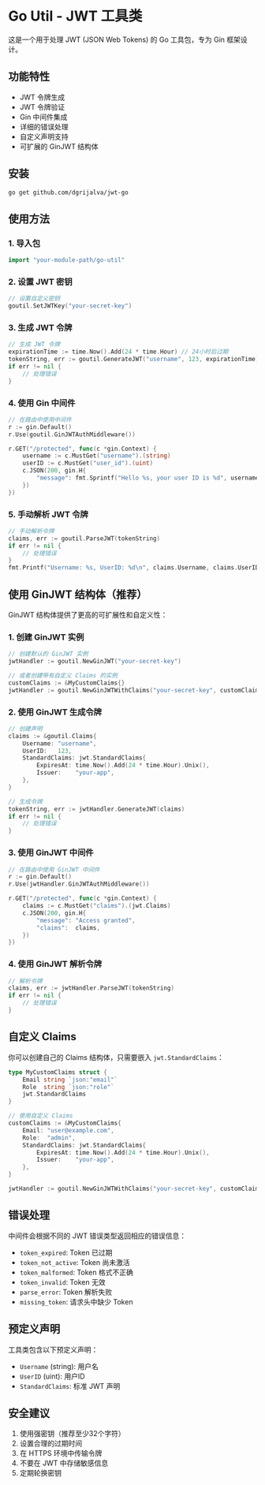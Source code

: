 # Go Util - JWT 工具类

这是一个用于处理 JWT (JSON Web Tokens) 的 Go 工具包，专为 Gin 框架设计。

## 功能特性

- JWT 令牌生成
- JWT 令牌验证
- Gin 中间件集成
- 详细的错误处理
- 自定义声明支持
- 可扩展的 GinJWT 结构体

## 安装

```bash
go get github.com/dgrijalva/jwt-go
```

## 使用方法

### 1. 导入包

```go
import "your-module-path/go-util"
```

### 2. 设置 JWT 密钥

```go
// 设置自定义密钥
goutil.SetJWTKey("your-secret-key")
```

### 3. 生成 JWT 令牌

```go
// 生成 JWT 令牌
expirationTime := time.Now().Add(24 * time.Hour) // 24小时后过期
tokenString, err := goutil.GenerateJWT("username", 123, expirationTime)
if err != nil {
    // 处理错误
}
```

### 4. 使用 Gin 中间件

```go
// 在路由中使用中间件
r := gin.Default()
r.Use(goutil.GinJWTAuthMiddleware())

r.GET("/protected", func(c *gin.Context) {
    username := c.MustGet("username").(string)
    userID := c.MustGet("user_id").(uint)
    c.JSON(200, gin.H{
        "message": fmt.Sprintf("Hello %s, your user ID is %d", username, userID),
    })
})
```

### 5. 手动解析 JWT 令牌

```go
// 手动解析令牌
claims, err := goutil.ParseJWT(tokenString)
if err != nil {
    // 处理错误
}
fmt.Printf("Username: %s, UserID: %d\n", claims.Username, claims.UserID)
```

## 使用 GinJWT 结构体（推荐）

GinJWT 结构体提供了更高的可扩展性和自定义性：

### 1. 创建 GinJWT 实例

```go
// 创建默认的 GinJWT 实例
jwtHandler := goutil.NewGinJWT("your-secret-key")

// 或者创建带有自定义 Claims 的实例
customClaims := &MyCustomClaims{}
jwtHandler := goutil.NewGinJWTWithClaims("your-secret-key", customClaims)
```

### 2. 使用 GinJWT 生成令牌

```go
// 创建声明
claims := &goutil.Claims{
    Username: "username",
    UserID:   123,
    StandardClaims: jwt.StandardClaims{
        ExpiresAt: time.Now().Add(24 * time.Hour).Unix(),
        Issuer:    "your-app",
    },
}

// 生成令牌
tokenString, err := jwtHandler.GenerateJWT(claims)
if err != nil {
    // 处理错误
}
```

### 3. 使用 GinJWT 中间件

```go
// 在路由中使用 GinJWT 中间件
r := gin.Default()
r.Use(jwtHandler.GinJWTAuthMiddleware())

r.GET("/protected", func(c *gin.Context) {
    claims := c.MustGet("claims").(jwt.Claims)
    c.JSON(200, gin.H{
        "message": "Access granted",
        "claims":  claims,
    })
})
```

### 4. 使用 GinJWT 解析令牌

```go
// 解析令牌
claims, err := jwtHandler.ParseJWT(tokenString)
if err != nil {
    // 处理错误
}
```

## 自定义 Claims

你可以创建自己的 Claims 结构体，只需要嵌入 `jwt.StandardClaims`：

```go
type MyCustomClaims struct {
    Email string `json:"email"`
    Role  string `json:"role"`
    jwt.StandardClaims
}

// 使用自定义 Claims
customClaims := &MyCustomClaims{
    Email: "user@example.com",
    Role:  "admin",
    StandardClaims: jwt.StandardClaims{
        ExpiresAt: time.Now().Add(24 * time.Hour).Unix(),
        Issuer:    "your-app",
    },
}

jwtHandler := goutil.NewGinJWTWithClaims("your-secret-key", customClaims)
```

## 错误处理

中间件会根据不同的 JWT 错误类型返回相应的错误信息：
- `token_expired`: Token 已过期
- `token_not_active`: Token 尚未激活
- `token_malformed`: Token 格式不正确
- `token_invalid`: Token 无效
- `parse_error`: Token 解析失败
- `missing_token`: 请求头中缺少 Token

## 预定义声明

工具类包含以下预定义声明：
- `Username` (string): 用户名
- `UserID` (uint): 用户ID
- `StandardClaims`: 标准 JWT 声明

## 安全建议

1. 使用强密钥（推荐至少32个字符）
2. 设置合理的过期时间
3. 在 HTTPS 环境中传输令牌
4. 不要在 JWT 中存储敏感信息
5. 定期轮换密钥